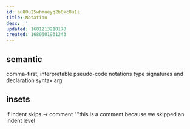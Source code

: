 ```yaml
---
id: au80u25whmueyq2b0kc8u1l
title: Notation
desc: ''
updated: 1681213210170
created: 1680601931243
---
```



## semantic
comma-first, interpretable pseudo-code notations
type signatures and declaration syntax
arg

## insets
if indent skips -> comment
    ""this is a comment
  because we skipped an indent level
